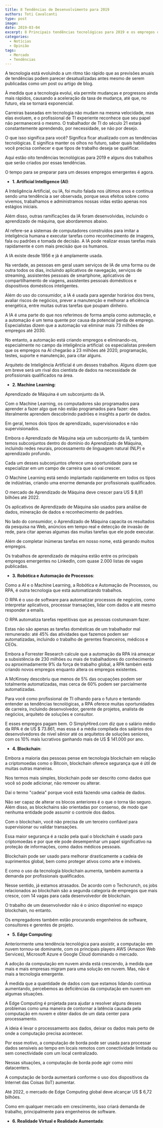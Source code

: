 ```yaml
---
title: 8 Tendências de Desenvolvimento para 2019
authors: Toti Cavalcanti
type: post
image: 
date: 2019-03-04
excerpt: 8 Principais tendências tecnológicas para 2019 e os empregos que eles criarão
categories:
  - Notícias
  - Opinião
tags:
  - Mercado
  - Tendências
---
```


A tecnologia está evoluindo a um ritmo tão rápido que as previsões anuais de tendências podem parecer desatualizadas antes mesmo de serem publicadas como um post ou artigo de blog. 

À medida que a tecnologia evolui, ela permite mudanças e progressos ainda mais rápidos, causando a aceleração da taxa de mudança, até que, no futuro, ela se tornará exponencial.

Carreiras baseadas em tecnologia não mudam na mesma velocidade, mas elas evoluem, e o profissional de TI experiente reconhece que seu papel não permanecerá o mesmo. O trabalhador de TI do século 21 estará constantemente aprendendo, por necessidade, se não por desejo.

O que isso significa para você? Significa ficar atualizado com as tendências tecnológicas. E significa manter os olhos no futuro, saber quais habilidades você precisa conhecer e que tipos de trabalho deseja se qualificar.

Aqui estão oito tendências tecnológicas para 2019 e alguns dos trabalhos que serão criados por essas tendências. 

O tempo para se preparar para um desses empregos emergentes é agora.

  * **1. Artificial Intelligence (AI)**:<br>

A Inteligência Artificial, ou IA, foi muito falada nos últimos anos e continua sendo uma tendência a ser observada, porque seus efeitos sobre como vivemos, trabalhamos e administramos nossas vidas estão apenas nos estágios iniciais. 

Além disso, outras ramificações da IA foram desenvolvidas, incluindo o aprendizado de máquina, que abordaremos abaixo. 

AI refere-se a sistemas de computadores construídos para imitar a inteligência humana e executar tarefas como reconhecimento de imagens, fala ou padrões e tomada de decisão. A IA pode realizar essas tarefas mais rapidamente e com mais precisão que os humanos.

A IA existe desde 1956 e já é amplamente usada. 

Na verdade, as pessoas em geral usam serviços de IA de uma forma ou de outra todos os dias, incluindo aplicativos de navegação, serviços de streaming, assistentes pessoais de smartphone, aplicativos de compartilhamento de viagens, assistentes pessoais domésticos e dispositivos domésticos inteligentes. 

Além do uso do consumidor, a IA é usada para agendar horários dos trens, avaliar riscos de negócios, prever a manutenção e melhorar a eficiência energética, entre muitas outras tarefas que poupam dinheiro.

A IA é uma parte do que nos referimos de forma ampla como automação, e a automação é um tema quente por causa da potencial perda de emprego. Especialistas dizem que a automação vai eliminar mais 73 milhões de empregos até 2030. 

No entanto, a automação está criando empregos e eliminando-os, especialmente no campo da inteligência artificial: os especialistas prevêem que os empregos na AI chegarão a 23 milhões até 2020, programação, testes, suporte e manutenção, para citar alguns. 

Arquiteto de Inteligência Artificial é um desses trabalhos. Alguns dizem que em breve será um rival dos cientista de dados na necessidade de profissionais qualificados na área.

  * **2. Machine Learning**:<br>

Aprendizado de Máquina é um subconjunto da IA. 

Com o Machine Learning, os computadores são programados para aprender a fazer algo que não estão programados para fazer: eles literalmente aprendem descobrindo padrões e insights a partir de dados. 

Em geral, temos dois tipos de aprendizado, supervisionados e não supervisionados.

Embora o Aprendizado de Máquina seja um subconjunto da IA, também temos subconjuntos dentro do domínio do Aprendizado de Máquina, incluindo redes neurais, processamento de linguagem natural (NLP) e aprendizado profundo. 

Cada um desses subconjuntos oferece uma oportunidade para se especializar em um campo de carreira que só vai crescer.

O Machine Learning está sendo implantado rapidamente em todos os tipos de indústrias, criando uma enorme demanda por profissionais qualificados. 

O mercado de Aprendizado de Máquina deve crescer para US $ 8,81 bilhões até 2022. 

Os aplicativos de Aprendizado de Máquina são usados ​​para análise de dados, mineração de dados e reconhecimento de padrões. 

No lado do consumidor, o Aprendizado de Máquina capacita os resultados da pesquisa na Web, anúncios em tempo real e detecção de invasão de rede, para citar apenas algumas das muitas tarefas que ele pode executar.

Além de completar inúmeras tarefas em nosso nome, está gerando muitos empregos. 

Os trabalhos de aprendizado de máquina estão entre os principais empregos emergentes no LinkedIn, com quase 2.000 listas de vagas publicadas. 

  * **3. Robótica e Automação de Processos**:<br>

Como a AI e o Machine Learning, a Robótica e Automação de Processos, ou RPA, é outra tecnologia que está automatizando trabalhos. 

O RPA é o uso de software para automatizar processos de negócios, como interpretar aplicativos, processar transações, lidar com dados e até mesmo responder a emails. 

O RPA automatiza tarefas repetitivas que as pessoas costumavam fazer. 

Estas não são apenas as tarefas domésticas de um trabalhador mal remunerado: até 45% das atividades que fazemos podem ser automatizadas, incluindo o trabalho de gerentes financeiros, médicos e CEOs.

Embora a Forrester Research calcule que a automação da RPA irá ameaçar a subsistência de 230 milhões ou mais de trabalhadores do conhecimento ou aproximadamente 9% da força de trabalho global, a RPA também está criando novos empregos enquanto altera os empregos existentes. 

A McKinsey descobriu que menos de 5% das ocupações podem ser totalmente automatizadas, mas cerca de 60% podem ser parcialmente automatizadas.

Para você como profissional de TI olhando para o futuro e tentando entender as tendências tecnológicas, a RPA oferece muitas oportunidades de carreira, incluindo desenvolvedor, gerente de projetos, analista de negócios, arquiteto de soluções e consultor. 

E esses empregos pagam bem. O SimplyHired.com diz que o salário médio da RPA é de US $ 73.861, mas essa é a média compilada dos salários dos desenvolvedores de nível sênior até os arquitetos de soluções seniores, com os 10% mais lucrativos ganhando mais de US $ 141.000 por ano.


  * **4. Blockchain**:<br>

Embora a maioria das pessoas pense em tecnologia blockchain em relação a criptomoedas como o Bitcoin, blockchain oferece segurança que é útil de muitas outras maneiras. 

Nos termos mais simples, blockchain pode ser descrito como dados que você só pode adicionar, não remover ou alterar. 

Daí o termo "cadeia" porque você está fazendo uma cadeia de dados. 

Não ser capaz de alterar os blocos anteriores é o que o torna tão seguro. Além disso, as blockchains são orientadas por consenso, de modo que nenhuma entidade pode assumir o controle dos dados. 

Com o blockchain, você não precisa de um terceiro confiável para supervisionar ou validar transações.

Essa maior segurança é a razão pela qual o blockchain é usado para criptomoedas e por que ele pode desempenhar um papel significativo na proteção de informações, como dados médicos pessoais. 

Blockchain pode ser usado para melhorar drasticamente a cadeia de suprimentos global, bem como proteger ativos como arte e imóveis.

E como o uso da tecnologia blockchain aumenta, também aumenta a demanda por profissionais qualificados. 

Nesse sentido, já estamos atrasados. De acordo com o Techcrunch, os jobs relacionados ao blockchain são a segunda categoria de empregos que mais cresce, com 14 vagas para cada desenvolvedor de blockchain. 

O trabalho de um desenvolvedor não é o único disponível no espaço blockchain, no entanto. 

Os empregadores também estão procurando engenheiros de software, consultores e gerentes de projeto.

  * **5. Edge Computing**:<br>

Anteriormente uma tendência tecnológica para assistir, a computação em nuvem tornou-se dominante, com os principais players AWS (Amazon Web Services), Microsoft Azure e Google Cloud dominando o mercado. 

A adoção da computação em nuvem ainda está crescendo, à medida que mais e mais empresas migram para uma solução em nuvem. Mas, não é mais a tecnologia emergente.

À medida que a quantidade de dados com que estamos lidando continua aumentando, percebemos as deficiências da computação em nuvem em algumas situações. 

A Edge Computing é projetada para ajudar a resolver alguns desses problemas como uma maneira de contornar a latência causada pela computação em nuvem e obter dados de um data center para processamento. 

A ideia é levar o processamento aos dados, deixar os dados mais perto de onde a computação precisa acontecer. 

Por esse motivo, a computação de borda pode ser usada para processar dados sensíveis ao tempo em locais remotos com conectividade limitada ou sem conectividade com um local centralizado. 

Nessas situações, a computação de borda pode agir como mini datacenters. 

A computação de borda aumentará conforme o uso dos dispositivos da Internet das Coisas (IoT) aumentar. 

Até 2022, o mercado de Edge Computing global deve alcançar US $ 6,72 bilhões.

Como em qualquer mercado em crescimento, isso criará demanda de trabalho, principalmente para engenheiros de software.

  * **6. Realidade Virtual e Realidade Aumentada**:<br>